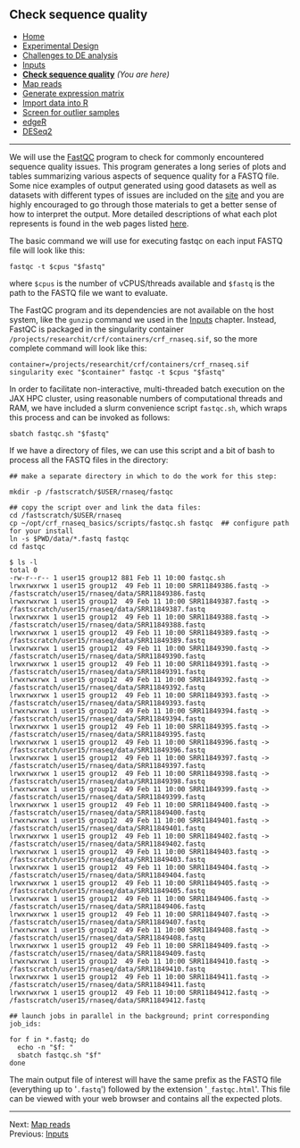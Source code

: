## Check sequence quality

- [Home](../README.md)
- [Experimental Design](design.md)
- [Challenges to DE analysis](challenges.md)
- [Inputs](inputs.md)
- **[Check sequence quality](fastqc.md)** *(You are here)*
- [Map reads](mapping.md)
- [Generate expression matrix](count_matrix.md)
- [Import data into R](r_data.md)
- [Screen for outlier samples](outliers.md)
- [edgeR](edger.md)
- [DESeq2](deseq2.md)

---

We will use the [FastQC](https://www.bioinformatics.babraham.ac.uk/projects/fastqc/) program to check for commonly encountered sequence quality issues. This program generates a long series of plots and tables summarizing various aspects of sequence quality for a FASTQ file. Some nice examples of output generated using good datasets as well as datasets with different types of issues are included on the [site](https://www.bioinformatics.babraham.ac.uk/projects/fastqc/) and you are highly encouraged to go through those materials to get a better sense of how to interpret the output. More detailed descriptions of what each plot represents is found in the web pages listed [here](https://www.bioinformatics.babraham.ac.uk/projects/fastqc/Help/3%20Analysis%20Modules/).

The basic command we will use for executing fastqc on each input FASTQ file will look like this:

```
fastqc -t $cpus "$fastq"
```

where `$cpus` is the number of vCPUS/threads available and `$fastq` is the path to the FASTQ file we want to evaluate.

The FastQC program and its dependencies are not available on the host system, like the `gunzip` command we used in the [Inputs](inputs.md) chapter. Instead, FastQC is packaged in the singularity container `/projects/researchit/crf/containers/crf_rnaseq.sif`, so the more complete command will look like this:

```
container=/projects/researchit/crf/containers/crf_rnaseq.sif
singularity exec "$container" fastqc -t $cpus "$fastq"
```

In order to facilitate non-interactive, multi-threaded batch execution on the JAX HPC cluster, using reasonable numbers of computational threads and RAM, we have included a slurm convenience script `fastqc.sh`, which wraps this process and can be invoked as follows:

```
sbatch fastqc.sh "$fastq"
```

If we have a directory of files, we can use this script and a bit of bash to process all the FASTQ files in the directory:

```
## make a separate directory in which to do the work for this step:

mkdir -p /fastscratch/$USER/rnaseq/fastqc

## copy the script over and link the data files:
cd /fastscratch/$USER/rnaseq
cp ~/opt/crf_rnaseq_basics/scripts/fastqc.sh fastqc  ## configure path for your install
ln -s $PWD/data/*.fastq fastqc
cd fastqc

$ ls -l
total 0
-rw-r--r-- 1 user15 group12 881 Feb 11 10:00 fastqc.sh
lrwxrwxrwx 1 user15 group12  49 Feb 11 10:00 SRR11849386.fastq -> /fastscratch/user15/rnaseq/data/SRR11849386.fastq
lrwxrwxrwx 1 user15 group12  49 Feb 11 10:00 SRR11849387.fastq -> /fastscratch/user15/rnaseq/data/SRR11849387.fastq
lrwxrwxrwx 1 user15 group12  49 Feb 11 10:00 SRR11849388.fastq -> /fastscratch/user15/rnaseq/data/SRR11849388.fastq
lrwxrwxrwx 1 user15 group12  49 Feb 11 10:00 SRR11849389.fastq -> /fastscratch/user15/rnaseq/data/SRR11849389.fastq
lrwxrwxrwx 1 user15 group12  49 Feb 11 10:00 SRR11849390.fastq -> /fastscratch/user15/rnaseq/data/SRR11849390.fastq
lrwxrwxrwx 1 user15 group12  49 Feb 11 10:00 SRR11849391.fastq -> /fastscratch/user15/rnaseq/data/SRR11849391.fastq
lrwxrwxrwx 1 user15 group12  49 Feb 11 10:00 SRR11849392.fastq -> /fastscratch/user15/rnaseq/data/SRR11849392.fastq
lrwxrwxrwx 1 user15 group12  49 Feb 11 10:00 SRR11849393.fastq -> /fastscratch/user15/rnaseq/data/SRR11849393.fastq
lrwxrwxrwx 1 user15 group12  49 Feb 11 10:00 SRR11849394.fastq -> /fastscratch/user15/rnaseq/data/SRR11849394.fastq
lrwxrwxrwx 1 user15 group12  49 Feb 11 10:00 SRR11849395.fastq -> /fastscratch/user15/rnaseq/data/SRR11849395.fastq
lrwxrwxrwx 1 user15 group12  49 Feb 11 10:00 SRR11849396.fastq -> /fastscratch/user15/rnaseq/data/SRR11849396.fastq
lrwxrwxrwx 1 user15 group12  49 Feb 11 10:00 SRR11849397.fastq -> /fastscratch/user15/rnaseq/data/SRR11849397.fastq
lrwxrwxrwx 1 user15 group12  49 Feb 11 10:00 SRR11849398.fastq -> /fastscratch/user15/rnaseq/data/SRR11849398.fastq
lrwxrwxrwx 1 user15 group12  49 Feb 11 10:00 SRR11849399.fastq -> /fastscratch/user15/rnaseq/data/SRR11849399.fastq
lrwxrwxrwx 1 user15 group12  49 Feb 11 10:00 SRR11849400.fastq -> /fastscratch/user15/rnaseq/data/SRR11849400.fastq
lrwxrwxrwx 1 user15 group12  49 Feb 11 10:00 SRR11849401.fastq -> /fastscratch/user15/rnaseq/data/SRR11849401.fastq
lrwxrwxrwx 1 user15 group12  49 Feb 11 10:00 SRR11849402.fastq -> /fastscratch/user15/rnaseq/data/SRR11849402.fastq
lrwxrwxrwx 1 user15 group12  49 Feb 11 10:00 SRR11849403.fastq -> /fastscratch/user15/rnaseq/data/SRR11849403.fastq
lrwxrwxrwx 1 user15 group12  49 Feb 11 10:00 SRR11849404.fastq -> /fastscratch/user15/rnaseq/data/SRR11849404.fastq
lrwxrwxrwx 1 user15 group12  49 Feb 11 10:00 SRR11849405.fastq -> /fastscratch/user15/rnaseq/data/SRR11849405.fastq
lrwxrwxrwx 1 user15 group12  49 Feb 11 10:00 SRR11849406.fastq -> /fastscratch/user15/rnaseq/data/SRR11849406.fastq
lrwxrwxrwx 1 user15 group12  49 Feb 11 10:00 SRR11849407.fastq -> /fastscratch/user15/rnaseq/data/SRR11849407.fastq
lrwxrwxrwx 1 user15 group12  49 Feb 11 10:00 SRR11849408.fastq -> /fastscratch/user15/rnaseq/data/SRR11849408.fastq
lrwxrwxrwx 1 user15 group12  49 Feb 11 10:00 SRR11849409.fastq -> /fastscratch/user15/rnaseq/data/SRR11849409.fastq
lrwxrwxrwx 1 user15 group12  49 Feb 11 10:00 SRR11849410.fastq -> /fastscratch/user15/rnaseq/data/SRR11849410.fastq
lrwxrwxrwx 1 user15 group12  49 Feb 11 10:00 SRR11849411.fastq -> /fastscratch/user15/rnaseq/data/SRR11849411.fastq
lrwxrwxrwx 1 user15 group12  49 Feb 11 10:00 SRR11849412.fastq -> /fastscratch/user15/rnaseq/data/SRR11849412.fastq

## launch jobs in parallel in the background; print corresponding job_ids:

for f in *.fastq; do
  echo -n "$f: "
  sbatch fastqc.sh "$f"
done
```

The main output file of interest will have the same prefix as the FASTQ file (everything up to '`.fastq`') followed by the extension '`_fastqc.html`'. This file can be viewed with your web browser and contains all the expected plots.

---

Next: [Map reads](mapping.md)  
Previous: [Inputs](inputs.md)  

